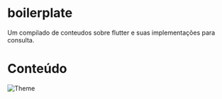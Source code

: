# boilerplate

Um compilado de conteudos sobre flutter e suas implementações para consulta.

# Conteúdo

![Theme](https://user-images.githubusercontent.com/61892998/107865600-f0b39880-6e46-11eb-8a78-4cd7f674f989.png)

